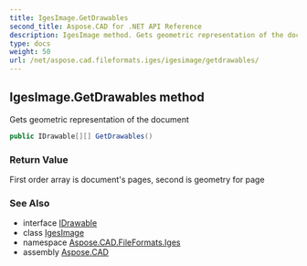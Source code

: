 ```yaml
---
title: IgesImage.GetDrawables
second_title: Aspose.CAD for .NET API Reference
description: IgesImage method. Gets geometric representation of the document
type: docs
weight: 50
url: /net/aspose.cad.fileformats.iges/igesimage/getdrawables/
---
```

## IgesImage.GetDrawables method

Gets geometric representation of the document

```csharp
public IDrawable[][] GetDrawables()
```

### Return Value

First order array is document's pages, second is geometry for page

### See Also

* interface [IDrawable](../../../aspose.cad.fileformats.iges.drawables/idrawable/)
* class [IgesImage](../)
* namespace [Aspose.CAD.FileFormats.Iges](../../igesimage/)
* assembly [Aspose.CAD](../../../)


